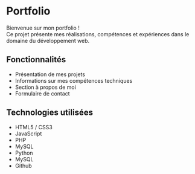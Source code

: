 # Portfolio

Bienvenue sur mon portfolio !  
Ce projet présente mes réalisations, compétences et expériences dans le domaine du développement web.

## Fonctionnalités

- Présentation de mes projets
- Informations sur mes compétences techniques
- Section à propos de moi
- Formulaire de contact

## Technologies utilisées

- HTML5 / CSS3
- JavaScript
- PHP
- MySQL
- Python
- MySQL
- Github
